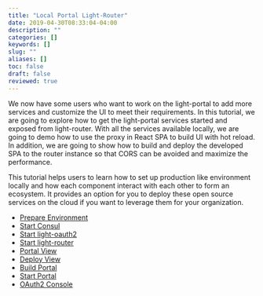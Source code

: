```yaml
---
title: "Local Portal Light-Router"
date: 2019-04-30T08:33:04-04:00
description: ""
categories: []
keywords: []
slug: ""
aliases: []
toc: false
draft: false
reviewed: true
---
```


We now have some users who want to work on the light-portal to add more services and customize the UI to meet their requirements. In this tutorial, we are going to explore how to get the light-portal services started and exposed from light-router. With all the services available locally, we are going to demo how to use the proxy in React SPA to build UI with hot reload. In addition, we are going to show how to build and deploy the developed SPA to the router instance so that CORS can be avoided and maximize the performance. 

This tutorial helps users to learn how to set up production like environment locally and how each component interact with each other to form an ecosystem. It provides an option for you to deploy these open source services on the cloud if you want to leverage them for your organization. 

* [Prepare Environment](/tutorial/portal/local-router/prepare-environment/)
* [Start Consul](/tutorial/portal/local-router/start-consul/)
* [Start light-oauth2](/tutorial/portal/local-router/light-oauth2/)
* [Start light-router](/tutorial/portal/local-router/light-router/)
* [Portal View](/tutorial/portal/local-router/portal-view/)
* [Deploy View](/tutorial/portal/local-router/deploy-view/)
* [Build Portal](/tutorial/bot/light-portal-local/)
* [Start Portal](/tutorial/portal/local-router/start-portal/)
* [OAuth2 Console](/tutorial/portal/local-router/oauth2-console/)